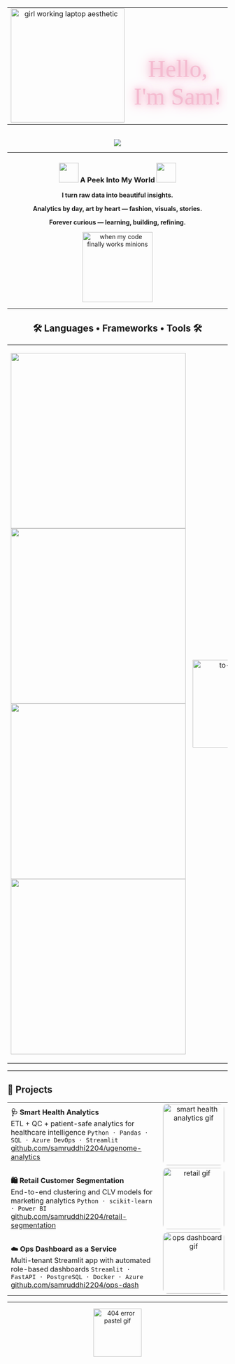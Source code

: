 <!-- 🌸 Samruddhi Wasnik – Final Refined GitHub README (No underline + blush pink glow) -->

<div align="center">

<table width="100%" style="border:none;">
<tr>
<td width="40%" align="center">
  <img src="https://media0.giphy.com/media/v1.Y2lkPWVjZjA1ZTQ3bTh1a2wwODB3N2U3eDduYzJ5ZXRrbHphNGRuMDNtdHB5M245cXBjNCZlcD12MV9naWZzX3JlbGF0ZWQmY3Q9Zw/S9RnJWRWoiRZlHgaHa/giphy.webp" width="260" alt="girl working laptop aesthetic"/>
</td>
<td width="60%" align="center" valign="middle">
  <h1 style="font-family:'Brush Script MT', cursive; font-size:55px; color:#F4BBD0; text-shadow:0 0 12px #F4BBD0, 0 0 24px #F4BBD0, 0 0 36px #F4BBD0; font-weight:normal; border:none; border-bottom:none; outline:none; margin-bottom:0; display:inline-block; text-decoration:none;">Hello, I'm Sam!</h1>
</td>
</tr>
</table>

<br>
<img src="https://readme-typing-svg.herokuapp.com/?font=Plus+Jakarta+Sans&size=22&duration=4500&pause=800&color=E8A0BF&center=true&vCenter=true&width=720&lines=Data-driven+%7C+Design-minded+%7C+Always+curious;Turning+raw+data+into+stories+that+matter;Bridging+tech,+analytics,+and+fashion-tech+to+create+impact" />

</div>

---

<h3 align="center">
  <img src="https://github.com/harshjuly12/harshjuly12/assets/112745312/39f604ab-0928-453b-b8af-ee382fdb48af" width="45">
  A Peek Into My World
  <img src="https://github.com/harshjuly12/harshjuly12/assets/112745312/39f604ab-0928-453b-b8af-ee382fdb48af" width="45">
</h3>

<p align="center"><b>I turn raw data into beautiful insights.</b></p>
<p align="center"><b>Analytics by day, art by heart — fashion, visuals, stories.</b></p>
<p align="center"><b>Forever curious — learning, building, refining.</b></p>

<p align="center">
  <img src="https://media.giphy.com/media/11vhCpFcD3um7m/giphy.gif" width="160" alt="when my code finally works minions"/>
</p>

---

<h2 align="center">🛠 Languages • Frameworks • Tools 🛠</h2>

<table align="center" style="border:none;">
<tr>
<td width="70%" align="center">

<!-- ✅ 6-per-row layout -->
<img src="https://skillicons.dev/icons?i=python,js,ts,react,nodejs,express&perline=6" width="400"/><br>
<img src="https://skillicons.dev/icons?i=postgres,mysql,azure,aws,docker,git&perline=6" width="400"/><br>
<img src="https://skillicons.dev/icons?i=github,streamlit,flask,fastapi,pandas,html&perline=6" width="400"/><br>
<img src="https://skillicons.dev/icons?i=css,figma,vscode,powerbi,excel,jira&perline=6" width="400"/>

</td>
<td width="30%" align="center">
  <img src="https://media0.giphy.com/media/v1.Y2lkPWVjZjA1ZTQ3cG81YnZxYzl3bDZ2bXo4cjZ5cGt5aDRvY2l2YXpvamp5ZzNzNXZ6MSZlcD12MV9naWZzX3JlbGF0ZWQmY3Q9Zw/Y0b2MpUTfnrUa3jIM7/giphy.webp" width="200" alt="to-do list gif"/>
</td>
</tr>
</table>

---

<h2 align="left">🚀 Projects</h2>

<table align="center" width="100%" style="border-collapse:collapse;table-layout:fixed;margin-bottom:0;">

<!-- SMART HEALTH -->
<tr>
<td width="70%" valign="middle" style="vertical-align:middle;">
<b>🩺 Smart Health Analytics</b><br>
ETL + QC + patient-safe analytics for healthcare intelligence  
<code>Python · Pandas · SQL · Azure DevOps · Streamlit</code><br>
<a href="https://github.com/samruddhi2204/ugenome-analytics">github.com/samruddhi2204/ugenome-analytics</a>
</td>
<td width="30%" align="center" valign="middle">
  <img src="https://media3.giphy.com/media/v1.Y2lkPTc5MGI3NjExbzg1bTB5cWt2MGx1cTlndXZhanZ5OTI3cTl3dzBiMzd6dnZseWttdyZlcD12MV9naWZzX3NlYXJjaCZjdD1n/O5YEgIWPd2TlR6NHfg/100.webp" height="140" style="border-radius:10px;display:block;margin:auto;" alt="smart health analytics gif"/>
</td>
</tr>

<!-- RETAIL -->
<tr>
<td width="70%" valign="middle" style="vertical-align:middle;padding-top:20px;">
<b>🛍 Retail Customer Segmentation</b><br>
End-to-end clustering and CLV models for marketing analytics  
<code>Python · scikit-learn · Power BI</code><br>
<a href="https://github.com/samruddhi2204/retail-segmentation">github.com/samruddhi2204/retail-segmentation</a>
</td>
<td width="30%" align="center" valign="middle">
  <img src="https://media4.giphy.com/media/v1.Y2lkPWVjZjA1ZTQ3cWN6dWc1NXM3bmNjNG9zZHBydmlhMGtzOHRzcDJlcG5rbXJnZGp3OCZlcD12MV9naWZzX3JlbGF0ZWQmY3Q9Zw/KbV4cctCmFfK8/giphy.webp" height="140" style="border-radius:10px;display:block;margin:auto;" alt="retail gif"/>
</td>
</tr>

<!-- OPS -->
<tr>
<td width="70%" valign="middle" style="vertical-align:middle;padding-top:20px;">
<b>☁️ Ops Dashboard as a Service</b><br>
Multi-tenant Streamlit app with automated role-based dashboards  
<code>Streamlit · FastAPI · PostgreSQL · Docker · Azure</code><br>
<a href="https://github.com/samruddhi2204/ops-dash">github.com/samruddhi2204/ops-dash</a>
</td>
<td width="30%" align="center" valign="middle">
  <img src="https://media.giphy.com/media/5la8PeBorczY1XUPjn/giphy.gif" height="140" style="border-radius:10px;display:block;margin:auto;" alt="ops dashboard gif"/>
</td>
</tr>

</table>

---

<!-- 🌸 Soft Pastel 404 -->
<div align="center">
  <img src="https://media3.giphy.com/media/v1.Y2lkPTc5MGI3NjExdHJvZTE3ZGU5dnN4NWJtNTV2MHh1YWVrdHA1c2FmMjUzdzRldDEyaiZlcD12MV9pbnRlcm5hbF9naWZfYnlfaWQmY3Q9Zw/8L0Pky6C83SzkzU55a/giphy.gif" width="110" alt="404 error pastel gif"/>
</div>
